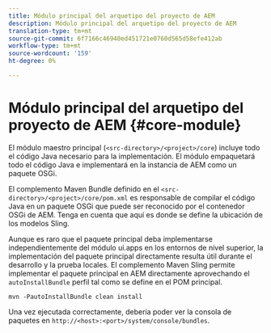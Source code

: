 ```yaml
---
title: Módulo principal del arquetipo del proyecto de AEM
description: Módulo principal del arquetipo del proyecto de AEM
translation-type: tm+mt
source-git-commit: 6f7166c46940ed451721e0760d565d58efe412ab
workflow-type: tm+mt
source-wordcount: '159'
ht-degree: 0%

---
```



# Módulo principal del arquetipo del proyecto de AEM {#core-module}

El módulo maestro principal (`<src-directory>/<project>/core`) incluye todo el código Java necesario para la implementación. El módulo empaquetará todo el código Java e implementará en la instancia de AEM como un paquete OSGi.

El complemento Maven Bundle definido en el `<src-directory>/<project>/core/pom.xml` es responsable de compilar el código Java en un paquete OSGi que puede ser reconocido por el contenedor OSGi de AEM. Tenga en cuenta que aquí es donde se define la ubicación de los modelos Sling.

Aunque es raro que el paquete principal deba implementarse independientemente del módulo ui.apps en los entornos de nivel superior, la implementación del paquete principal directamente resulta útil durante el desarrollo y la prueba locales. El complemento Maven Sling permite implementar el paquete principal en AEM directamente aprovechando el `autoInstallBundle` perfil tal como se define en el POM [](/help/developing/archetype/using.md#parent-pom)principal.

```
mvn -PautoInstallBundle clean install
```

Una vez ejecutada correctamente, debería poder ver la consola de paquetes en `http://<host>:<port>/system/console/bundles`.
